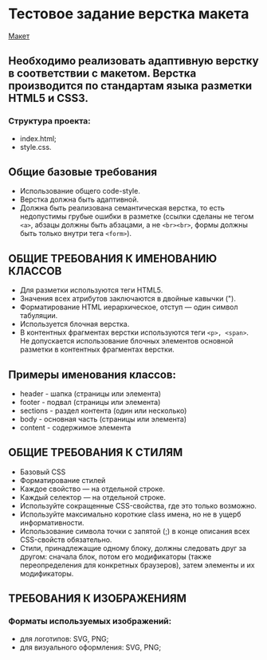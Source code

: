 # Тестовое задание верстка макета

[Макет](https://www.figma.com/file/P6uCxatat2CILoEA468n9R/Responsive-Startup-Website-(Community)?node-id=3%3A199)

## Необходимо реализовать адаптивную верстку в соответствии с макетом. Верстка производится по стандартам языка разметки HTML5 и CSS3.

### Структура проекта:
- index.html;
- style.css.
 
## Общие базовые требования
- Использование общего code-style.
- Верстка должна быть адаптивной.
- Должна быть реализована семантическая верстка, то есть недопустимы грубые ошибки в разметке (ссылки сделаны не тегом `<a>`, абзацы должны быть абзацами, а не `<br><br>`, формы должны быть только внутри тега `<form>`).

## ОБЩИЕ ТРЕБОВАНИЯ К ИМЕНОВАНИЮ КЛАССОВ
- Для разметки используются теги HTML5.
- Значения всех атрибутов заключаются в двойные кавычки (").
- Форматирование HTML иерархическое, отступ — один символ табуляции.
- Используется блочная верстка.
- В контентных фрагментах верстки используются теги `<p>, <span>`. Не допускается использование блочных элементов 
основной разметки в контентных фрагментах верстки.

## Примеры  именования классов:
- header - шапка (страницы или элемента)
- footer -  подвал (страницы или элемента)
- sections - раздел контента (один или несколько)
- body - основная часть (страницы или элемента)
- content - содержимое элемента
 
## ОБЩИЕ ТРЕБОВАНИЯ К СТИЛЯМ
- Базовый CSS
- Форматирование стилей
- Каждое свойство — на отдельной строке.
- Каждый селектор — на отдельной строке.
- Используйте сокращенные CSS-свойства, где это только возможно.
- Используйте максимально короткие class имена, но не в ущерб информативности.
- Использование символа точки с запятой (;) в конце описания всех CSS-свойств обязательно.
- Стили, принадлежащие одному блоку, должны следовать друг за другом: сначала блок, потом его модификаторы (также переопределения для конкретных браузеров), затем элементы и их модификаторы.
 
## ТРЕБОВАНИЯ К ИЗОБРАЖЕНИЯМ

### Форматы используемых изображений:
- для логотипов: SVG, PNG;
- для визуального оформления: SVG, PNG;
 
 
 
 
 
 
 
 
 
 


